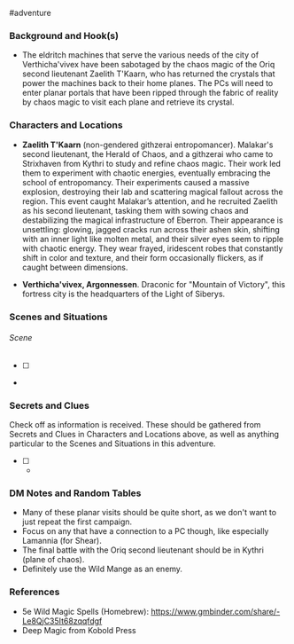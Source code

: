  #adventure 

### Background and Hook(s)

* The eldritch machines that serve the various needs of the city of Verthicha'vivex have been sabotaged by the chaos magic of the Oriq second lieutenant Zaelith T'Kaarn, who has returned the crystals that power the machines back to their home planes. The PCs will need to enter planar portals that have been ripped through the fabric of reality by chaos magic to visit each plane and retrieve its crystal.

### Characters and Locations

* **Zaelith T'Kaarn** (non-gendered githzerai entropomancer). Malakar's second lieutenant, the Herald of Chaos, and a githzerai who came to Strixhaven from Kythri to study and refine chaos magic. Their work led them to experiment with chaotic energies, eventually embracing the school of entropomancy. Their experiments caused a massive explosion, destroying their lab and scattering magical fallout across the region. This event caught Malakar’s attention, and he recruited Zaelith as his second lieutenant, tasking them with sowing chaos and destabilizing the magical infrastructure of Eberron. Their appearance is unsettling: glowing, jagged cracks run across their ashen skin, shifting with an inner light like molten metal, and their silver eyes seem to ripple with chaotic energy. They wear frayed, iridescent robes that constantly shift in color and texture, and their form occasionally flickers, as if caught between dimensions.

* **Verthicha'vivex, Argonnessen**. Draconic for "Mountain of Victory", this fortress city is the headquarters of the Light of Siberys.

### Scenes and Situations

###### Scene
 - [ ] 
- 

### Secrets and Clues
Check off as information is received. These should be gathered from Secrets and Clues in Characters and Locations above, as well as anything particular to the Scenes and Situations in this adventure.

 - [ ] -

### DM Notes and Random Tables

- Many of these planar visits should be quite short, as we don't want to just repeat the first campaign.
- Focus on any that have a connection to a PC though, like especially Lamannia (for Shear).
- The final battle with the Oriq second lieutenant should be in Kythri (plane of chaos).
- Definitely use the Wild Mange as an enemy.

### References

- 5e Wild Magic Spells (Homebrew): https://www.gmbinder.com/share/-Le8QjC35It68zqqfdgf
- Deep Magic from Kobold Press
